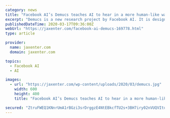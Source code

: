 ```yaml
---
category: news
title: "Facebook AI’s Demucs teaches AI to hear in a more human-like way"
excerpt: "Demucs is a new research project by Facebook AI. It is designed to separate musical tracks into different instruments or vocals, similar to how a human can detect the specific instruments, and solve the problems of existing approaches. In the long run, Demucs could be applied to other AI tasks as well. Music source separation can be a tricky ..."
publishedDateTime: 2020-03-17T09:36:00Z
webUrl: "https://jaxenter.com/facebook-ai-demucs-169778.html"
type: article

provider:
  name: jaxenter.com
  domain: jaxenter.com

topics:
  - Facebook AI
  - AI

images:
  - url: "https://jaxenter.com/wp-content/uploads/2020/03/demucs.jpg"
    width: 600
    height: 400
    title: "Facebook AI’s Demucs teaches AI to hear in a more human-like way"

secured: "ZtruFWEQ1KNnrUmA1rBGzi3srDrggzE4NtEBkcfTU2s+3BH7iry02nVUQVItuYzomC763bFQhcrODaBXr/B5982fpf+fS70NlFbUKliuDY37ZR6CmUsRjsCfUCAOoVsv6wRvb1Aex7pAgVxbeDi3DyOvQrfm7S1WZYv5oFqFWQDeGlNX7IVzxYYJJoKkmM8834dG7ThTB+M+YMM1gCdL7fiAVDUEjPiZXWZHkt39tRfyGy5WFqAVRiCGiTjpnP4fOKY5ZUS648jsF8Q0rDgVSOIDhh6w2e75Fw13vQPd0wzpP+OGb5aOoYVg4lDZPgcHrdJcgkc4Lt/gBtDpwGGKWPCo/q4b1MfGZTHhOM+DI7yzvvNRqGCHLMnGoU03o2J2EZtX8/AVG/8P6LEw7+YGc/wjeLskzjbedstVwfelDyL3jv8gANNg2STuU44GlVX7qIwpar3jNnLcNhvnjRQHWuTsZZio5eyPrJmb7yb8VJ8=;T/650m7ke7WLk9SwvJ4kvQ=="
---
```



